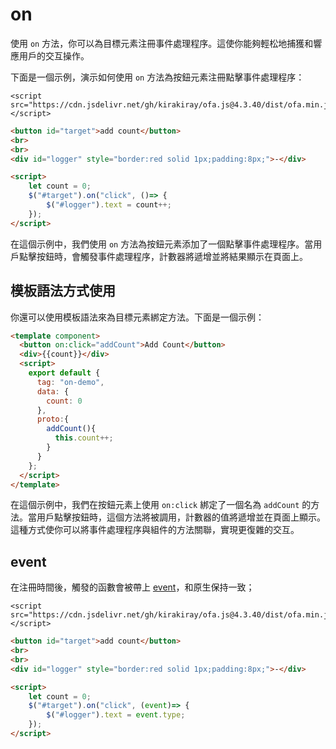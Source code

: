 # on

使用 `on` 方法，你可以為目標元素注冊事件處理程序。這使你能夠輕松地捕獲和響應用戶的交互操作。

下面是一個示例，演示如何使用 `on` 方法為按鈕元素注冊點擊事件處理程序：

<html-viewer>

```
<script src="https://cdn.jsdelivr.net/gh/kirakiray/ofa.js@4.3.40/dist/ofa.min.js"></script>
```

```html
<button id="target">add count</button>
<br>
<br>
<div id="logger" style="border:red solid 1px;padding:8px;">-</div>

<script>
    let count = 0;
    $("#target").on("click", ()=> {
        $("#logger").text = count++;
    });
</script>
```

</html-viewer>

在這個示例中，我們使用 `on` 方法為按鈕元素添加了一個點擊事件處理程序。當用戶點擊按鈕時，會觸發事件處理程序，計數器將遞增並將結果顯示在頁面上。

## 模板語法方式使用

你還可以使用模板語法來為目標元素綁定方法。下面是一個示例：

<comp-viewer comp-name="on-demo">

```html
<template component>
  <button on:click="addCount">Add Count</button>
  <div>{{count}}</div>
  <script>
    export default {
      tag: "on-demo",
      data: {
        count: 0
      },
      proto:{
        addCount(){
          this.count++;
        }
      }
    };
  </script>
</template>
```

</comp-viewer>

在這個示例中，我們在按鈕元素上使用 `on:click` 綁定了一個名為 `addCount` 的方法。當用戶點擊按鈕時，這個方法將被調用，計數器的值將遞增並在頁面上顯示。這種方式使你可以將事件處理程序與組件的方法關聯，實現更復雜的交互。

## event

在注冊時間後，觸發的函數會被帶上 [event](https://developer.mozilla.org/en-US/docs/Web/API/Event)，和原生保持一致；

<html-viewer>

```
<script src="https://cdn.jsdelivr.net/gh/kirakiray/ofa.js@4.3.40/dist/ofa.min.js"></script>
```

```html
<button id="target">add count</button>
<br>
<br>
<div id="logger" style="border:red solid 1px;padding:8px;">-</div>

<script>
    let count = 0;
    $("#target").on("click", (event)=> {
        $("#logger").text = event.type;
    });
</script>
```

</html-viewer>